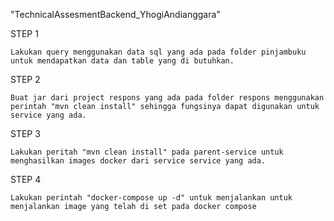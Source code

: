 "TechnicalAssesmentBackend_YhogiAndianggara" 


STEP 1

    Lakukan query menggunakan data sql yang ada pada folder pinjambuku untuk mendapatkan data dan table yang di butuhkan.

STEP 2 

    Buat jar dari project respons yang ada pada folder respons menggunakan perintah "mvn clean install" sehingga fungsinya dapat digunakan untuk service yang ada.

STEP 3

    Lakukan peritah "mvn clean install" pada parent-service untuk menghasilkan images docker dari service service yang ada.

STEP 4

    Lakukan perintah "docker-compose up -d" untuk menjalankan untuk menjalankan image yang telah di set pada docker compose

